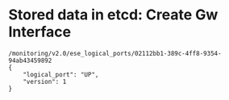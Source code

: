 # Stored data in etcd: Create Gw Interface

```
/monitoring/v2.0/ese_logical_ports/02112bb1-389c-4ff8-9354-94ab43459892
{
    "logical_port": "UP", 
    "version": 1
}
```
